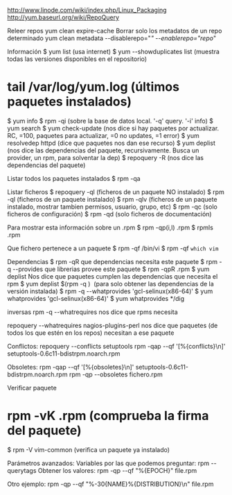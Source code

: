 http://www.linode.com/wiki/index.php/Linux_Packaging
http://yum.baseurl.org/wiki/RepoQuery

Releer repos
yum clean expire-cache
Borrar solo los metadatos de un repo determinado
yum clean metadata --disablerepo="*" --enablerepo="repo*"


Información
$ yum list <paquete> (usa internet)
$ yum --showduplicates list <paquete> (muestra todas las versiones disponibles en el repositorio)
# tail /var/log/yum.log (últimos paquetes instalados)
$ yum info <paquete>
$ rpm -qi <paquete> (sobre la base de datos local. '-q' query. '-i' info)
$ yum search <paquete>
$ yum check-update (nos dice si hay paquetes por actualizar. RC, =100, paquetes para actualizar, =0 no updates, =1 error)
$ yum resolvedep httpd (dice que paquetes nos dan ese recurso)
$ yum deplist <paquete> (nos dice las dependencias del paquete, recursivamente. Busca un provider, un rpm, para solventar la dep)
$ repoquery -R <paquete> (nos dice las dependencias del paquete)


Listar todos los paquetes instalados
$ rpm -qa


Listar ficheros
$ repoquery -ql <paquete> (ficheros de un paquete NO instalado)
$ rpm -ql <paquete> (ficheros de un paquete instalado)
$ rpm -qlv <paquete> (ficheros de un paquete instalado, mostrar tambien permisos, usuario, grupo, etc)
$ rpm -qc <paquete> (solo ficheros de configuración)
$ rpm -qd <paquete> (solo ficheros de documentación)


Para mostrar esta información sobre un .rpm
$ rpm -qp(i,l) <paquete>.rpm
$ rpmls <paquete>.rpm


Que fichero pertenece a un paquete
$ rpm -qf /bin/vi
$ rpm -qf `which vim`


Dependencias
$ rpm -qR <paquete>
    que dependencias necesita este paquete
$ rpm -q --provides <paquete>
    que librerias provee este paquete
$ rpm -qpR <paquete>.rpm
$ yum deplist <paquete>
  Nos dice que paquetes cumplen las dependencias que necesita el rpm
$ yum deplist $(rpm -q <paquete>)  (para solo obtener las dependencias de la versión instalada)
$ rpm -q --whatprovides 'gcl-selinux(x86-64)'
$ yum whatprovides 'gcl-selinux(x86-64)'
$ yum whatprovides */dig

inversas
rpm -q --whatrequires <paquete>
  nos dice que rpms necesita

repoquery --whatrequires nagios-plugins-perl
  nos dice que paquetes (de todos los que estén en los repos) necesitan a ese paquete

Conflictos:
repoquery --conflicts setuptools
rpm -qap --qf '[%{conflicts}\n]' setuptools-0.6c11-bdistrpm.noarch.rpm

Obsoletes:
rpm -qap --qf '[%{obsoletes}\n]' setuptools-0.6c11-bdistrpm.noarch.rpm
rpm -qp --obsoletes fichero.rpm


Verificar paquete
# rpm -vK <paquete>.rpm (comprueba la firma del paquete)
$ rpm -V vim-common (verifica un paquete ya instalado)


Parámetros avanzados:
Variables por las que podemos preguntar: rpm --querytags
Obtener los valores: rpm -qp --qf "%{EPOCH}" file.rpm

Otro ejemplo: rpm -qp --qf "%-30{NAME}%{DISTRIBUTION}\n" file.rpm
